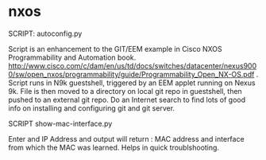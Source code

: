 # nxos

SCRIPT: autoconfig.py

Script is an enhancement to the GIT/EEM example in Cisco NXOS Programmability and Automation book.
http://www.cisco.com/c/dam/en/us/td/docs/switches/datacenter/nexus9000/sw/open_nxos/programmability/guide/Programmability_Open_NX-OS.pdf . Script runs in N9k guestshell, triggered by an EEM applet running on Nexus 9k. File is then moved to a directory on local git repo in guestshell, then pushed to an external git repo. Do an Internet search to find lots of good info on installing and configuring git and git server.



SCRIPT show-mac-interface.py

Enter and IP Address and output will return : MAC address and interface from which the MAC was learned. Helps in quick troublshooting.



